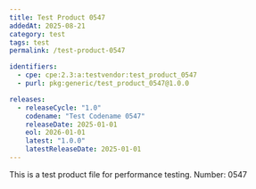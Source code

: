 ```yaml
---
title: Test Product 0547
addedAt: 2025-08-21
category: test
tags: test
permalink: /test-product-0547

identifiers:
  - cpe: cpe:2.3:a:testvendor:test_product_0547
  - purl: pkg:generic/test_product_0547@1.0.0

releases:
  - releaseCycle: "1.0"
    codename: "Test Codename 0547"
    releaseDate: 2025-01-01
    eol: 2026-01-01
    latest: "1.0.0"
    latestReleaseDate: 2025-01-01
---
```


This is a test product file for performance testing. Number: 0547
